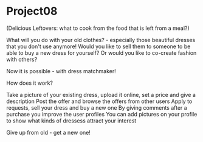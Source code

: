 Project08
=========
(Delicious Leftovers: what to cook from the food that is left from a meal?)

What will you do with your old clothes? - especially those beautiful dresses that you don't use anymore!
Would you like to sell them to someone to be able to buy a new dress for yourself?
Or would you like to co-create fashion with others?

Now it is possible - with dress matchmaker! 

How does it work?

Take a picture of your existing dress, upload it online, set a price and give a description
Post the offer and browse the offers from other users
Apply to requests, sell your dress and buy a new one
By giving comments after a purchase you improve the user profiles
You can add pictures on your profile to show what kinds of dressess attract your interest

Give up from old - get a new one!